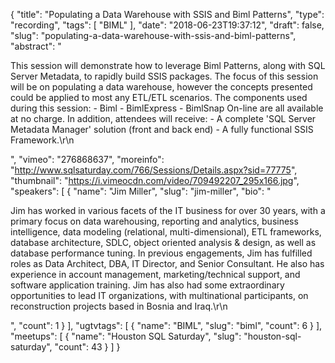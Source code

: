{
  "title": "Populating a Data Warehouse with SSIS and Biml Patterns",
  "type": "recording",
  "tags": [
    "BIML"
  ],
  "date": "2018-06-23T19:37:12",
  "draft": false,
  "slug": "populating-a-data-warehouse-with-ssis-and-biml-patterns",
  "abstract": "<p>This session will demonstrate how to leverage Biml Patterns, along with SQL Server Metadata, to rapidly build SSIS packages. The focus of this session will be on populating a data warehouse, however the concepts presented could be applied to most any ETL/ETL scenarios. The components used during this session: - Biml - BimlExpress - BimlSnap On-line are all available at no charge. In addition, attendees will receive: - A complete 'SQL Server Metadata Manager' solution (front and back end) - A fully functional SSIS Framework.\r\n</p>",
  "vimeo": "276868637",
  "moreinfo": "http://www.sqlsaturday.com/766/Sessions/Details.aspx?sid=77775",
  "thumbnail": "https://i.vimeocdn.com/video/709492207_295x166.jpg",
  "speakers": [
    {
      "name": "Jim Miller",
      "slug": "jim-miller",
      "bio": "<p>Jim has worked in various facets of the IT business for over 30 years, with a primary focus on data warehousing, reporting and analytics, business intelligence, data modeling (relational, multi-dimensional), ETL frameworks, database architecture, SDLC, object oriented analysis & design, as well as database performance tuning. In previous engagements, Jim has fulfilled roles as Data Architect, DBA, IT Director, and Senior Consultant. He also has experience in account management, marketing/technical support, and software application training. Jim has also had some extraordinary opportunities to lead IT organizations, with multinational participants, on reconstruction projects based in Bosnia and Iraq.\r\n</p>",
      "count": 1
    }
  ],
  "ugtvtags": [
    {
      "name": "BIML",
      "slug": "biml",
      "count": 6
    }
  ],
  "meetups": [
    {
      "name": "Houston SQL Saturday",
      "slug": "houston-sql-saturday",
      "count": 43
    }
  ]
}